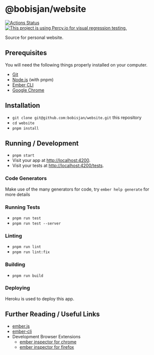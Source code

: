 # @bobisjan/website

[![Actions Status](https://github.com/bobisjan/website/workflows/CI/badge.svg)](https://github.com/bobisjan/website/actions)
[![This project is using Percy.io for visual regression testing.](https://percy.io/static/images/percy-badge.svg)](https://percy.io/bobisjan/website)

Source for personal website.

## Prerequisites

You will need the following things properly installed on your computer.

- [Git](https://git-scm.com/)
- [Node.js](https://nodejs.org/) (with pnpm)
- [Ember CLI](https://ember-cli.com/)
- [Google Chrome](https://google.com/chrome/)

## Installation

- `git clone git@github.com:bobisjan/website.git` this repository
- `cd website`
- `pnpm install`

## Running / Development

- `pnpm start`
- Visit your app at [http://localhost:4200](http://localhost:4200).
- Visit your tests at [http://localhost:4200/tests](http://localhost:4200/tests).

### Code Generators

Make use of the many generators for code, try `ember help generate` for more details

### Running Tests

- `pnpm run test`
- `pnpm run test --server`

### Linting

- `pnpm run lint`
- `pnpm run lint:fix`

### Building

- `pnpm run build`

### Deploying

Heroku is used to deploy this app.

## Further Reading / Useful Links

- [ember.js](https://emberjs.com/)
- [ember-cli](https://ember-cli.com/)
- Development Browser Extensions
  - [ember inspector for chrome](https://chrome.google.com/webstore/detail/ember-inspector/bmdblncegkenkacieihfhpjfppoconhi)
  - [ember inspector for firefox](https://addons.mozilla.org/en-US/firefox/addon/ember-inspector/)
